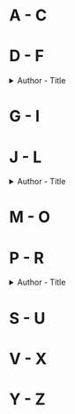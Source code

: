 # A - C


# D - F
<details> 
<summary>Author - Title</summary>

  * [Frances Cha - If I Had Your Face](https://github.com/chyneyee/ReadingJournal/blob/main/Literary-Fiction/If_I_Had_Your_Face-Frances_Cha.md)
</details>  

# G - I

# J - L
<details>
  <summary>Author - Title</summary>

  * [James Leo Herlihy - Midnight Cowboy](https://github.com/chyneyee/ReadingJournal/blob/927cfb4a5ce71ac36760323a34e0ddc15069bfde/Literary-Fiction/Midnight_Cowboy-James_Leo_Herlihy.md)
</details>

# M - O

# P - R
<details>
  
  <summary>Author - Title</summary>
  
  * [Pat Conroy - The Prince of Tides](https://github.com/chyneyee/ReadingJournal/blob/927cfb4a5ce71ac36760323a34e0ddc15069bfde/Literary-Fiction/The_Prince_of_Tides-Pat_Conroy.md)

</details>  

# S - U

# V - X

# Y - Z
